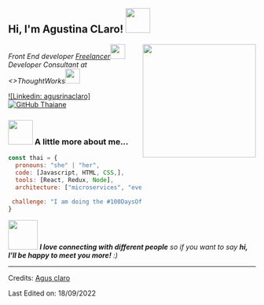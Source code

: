 <h2> Hi, I'm Agustina CLaro! <img src="https://media.giphy.com/media/mGcNjsfWAjY5AEZNw6/giphy.gif" width="50"></h2>
<img align='right' src="https://media.giphy.com/media/ieyl9zmCjO4b4t6qoY/giphy.gif" width="230">
<p><em>Front End developer <a href="http://www.unb.br">Freelancer</a><img src="https://media.giphy.com/media/fYSnHlufseco8Fh93Z/giphy.gif" width="30"></br>Developer Consultant at <>ThoughtWorks</a><img src="https://media.giphy.com/media/WUlplcMpOCEmTGBtBW/giphy.gif" width="30"> 
</em></p>

[![Linkedin: agusrinaclaro]](https://www.linkedin.com/in/agustinaclarohanel/)
[![GitHub Thaiane](https://img.shields.io/github/followers/thaiane?label=follow&style=social)](https://github.com/agustinaclaro/)


### <img src="https://media.giphy.com/media/VgCDAzcKvsR6OM0uWg/giphy.gif" width="50"> A little more about me...  

```javascript
const thai = {
  pronouns: "she" | "her",
  code: [Javascript, HTML, CSS,],
  tools: [React, Redux, Node],
  architecture: ["microservices", "event-driven", "design system pattern"],
 
 challenge: "I am doing the #100DaysOfCode challenge focused on react"
}
```

<img src="https://media.giphy.com/media/LnQjpWaON8nhr21vNW/giphy.gif" width="60"> <em><b>I love connecting with different people</b> so if you want to say <b>hi, I'll be happy to meet you more!</b> :)</em>

-----
Credits: [Agus claro](https://github.com/agustinaclaro/)

Last Edited on: 18/09/2022

